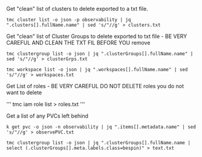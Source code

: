 Get "clean" list of clusters to delete exported to a txt file.

```
tmc cluster list -o json -p observability | jq ".clusters[].fullName.name" | sed 's/"//g' > clusters.txt
```

Get "clean" list of Cluster Groups to delete exported to txt file - BE VERY CAREFUL AND CLEAN THE TXT FIL BEFORE YOU remove

```
tmc clustergroup list -o json | jq ".clusterGroups[].fullName.name" | sed 's/"//g' > clusterGrps.txt
```


```
tmc workspace list -o json | jq ".workspaces[].fullName.name" | sed 's/"//g' > workspaces.txt
```

Get List of roles - BE VERY CAREFUL DO NOT DELETE roles you do not want to delete

'''
tmc iam role list > roles.txt
'''


Get a list of any PVCs left behind

```
k get pvc -o json -n observability | jq ".items[].metadata.name" | sed 's/"//g' > observePVC.txt

```




```
tmc clustergroup list -o json | jq ".clusterGroups[].fullName.name | select (.clusterGroups[].meta.labels.class=bespin)" > text.txt
```

